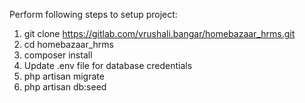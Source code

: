 Perform following steps to setup project:
1. git clone https://gitlab.com/vrushali.bangar/homebazaar_hrms.git
2. cd homebazaar_hrms
3. composer install
4. Update .env file for database credentials
5. php artisan migrate
6. php artisan db:seed
